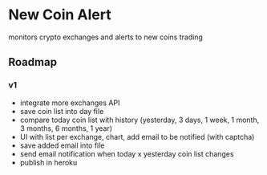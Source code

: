 # New Coin Alert
monitors crypto exchanges and alerts to new coins trading


## Roadmap
### v1
- integrate more exchanges API
- save coin list into day file
- compare today coin list with history (yesterday, 3 days, 1 week, 1 month, 3 months, 6 months, 1 year)
- UI with list per exchange, chart, add email to be notified (with captcha)
- save added email into file
- send email notification when today x yesterday coin list changes
- publish in heroku
